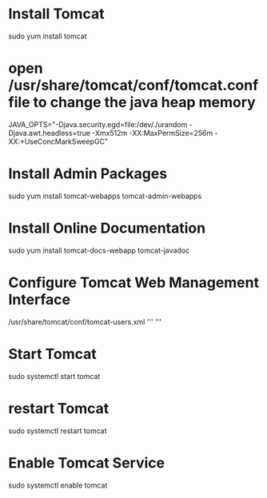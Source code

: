 # Install Tomcat
sudo yum install tomcat
# open /usr/share/tomcat/conf/tomcat.conf file to change the java heap memory
JAVA_OPTS="-Djava.security.egd=file:/dev/./urandom -Djava.awt.headless=true -Xmx512m -XX:MaxPermSize=256m -XX:+UseConcMarkSweepGC"
# Install Admin Packages
sudo yum install tomcat-webapps tomcat-admin-webapps 
# Install Online Documentation
sudo yum install tomcat-docs-webapp tomcat-javadoc
# Configure Tomcat Web Management Interface
/usr/share/tomcat/conf/tomcat-users.xml
'''
<tomcat-users>
    <user username="admin" password="password" roles="manager-gui,admin-gui"/>
</tomcat-users>
'''
# Start Tomcat
sudo systemctl start tomcat
# restart Tomcat
sudo systemctl restart tomcat
# Enable Tomcat Service
sudo systemctl enable tomcat
